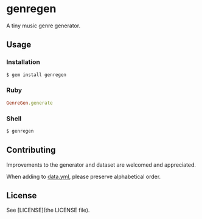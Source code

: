 genregen
========

A tiny music genre generator.

## Usage

### Installation

``` bash
$ gem install genregen
```

### Ruby

```ruby
GenreGen.generate
```

### Shell

```bash
$ genregen
```

## Contributing

Improvements to the generator and dataset are welcomed and appreciated.

When adding to [data.yml](lib/data.yml), please preserve alphabetical order.

## License

See [LICENSE](the LICENSE file).
